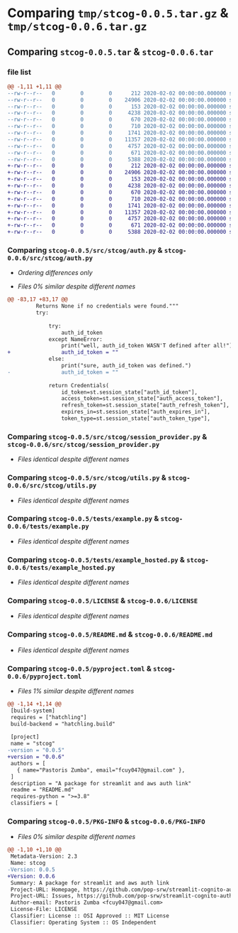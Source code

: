 # Comparing `tmp/stcog-0.0.5.tar.gz` & `tmp/stcog-0.0.6.tar.gz`

## Comparing `stcog-0.0.5.tar` & `stcog-0.0.6.tar`

### file list

```diff
@@ -1,11 +1,11 @@
--rw-r--r--   0        0        0      212 2020-02-02 00:00:00.000000 stcog-0.0.5/src/stcog/__init__.py
--rw-r--r--   0        0        0    24906 2020-02-02 00:00:00.000000 stcog-0.0.5/src/stcog/auth.py
--rw-r--r--   0        0        0      153 2020-02-02 00:00:00.000000 stcog-0.0.5/src/stcog/exceptions.py
--rw-r--r--   0        0        0     4238 2020-02-02 00:00:00.000000 stcog-0.0.5/src/stcog/session_provider.py
--rw-r--r--   0        0        0      670 2020-02-02 00:00:00.000000 stcog-0.0.5/src/stcog/utils.py
--rw-r--r--   0        0        0      710 2020-02-02 00:00:00.000000 stcog-0.0.5/tests/example.py
--rw-r--r--   0        0        0     1741 2020-02-02 00:00:00.000000 stcog-0.0.5/tests/example_hosted.py
--rw-r--r--   0        0        0    11357 2020-02-02 00:00:00.000000 stcog-0.0.5/LICENSE
--rw-r--r--   0        0        0     4757 2020-02-02 00:00:00.000000 stcog-0.0.5/README.md
--rw-r--r--   0        0        0      671 2020-02-02 00:00:00.000000 stcog-0.0.5/pyproject.toml
--rw-r--r--   0        0        0     5388 2020-02-02 00:00:00.000000 stcog-0.0.5/PKG-INFO
+-rw-r--r--   0        0        0      212 2020-02-02 00:00:00.000000 stcog-0.0.6/src/stcog/__init__.py
+-rw-r--r--   0        0        0    24906 2020-02-02 00:00:00.000000 stcog-0.0.6/src/stcog/auth.py
+-rw-r--r--   0        0        0      153 2020-02-02 00:00:00.000000 stcog-0.0.6/src/stcog/exceptions.py
+-rw-r--r--   0        0        0     4238 2020-02-02 00:00:00.000000 stcog-0.0.6/src/stcog/session_provider.py
+-rw-r--r--   0        0        0      670 2020-02-02 00:00:00.000000 stcog-0.0.6/src/stcog/utils.py
+-rw-r--r--   0        0        0      710 2020-02-02 00:00:00.000000 stcog-0.0.6/tests/example.py
+-rw-r--r--   0        0        0     1741 2020-02-02 00:00:00.000000 stcog-0.0.6/tests/example_hosted.py
+-rw-r--r--   0        0        0    11357 2020-02-02 00:00:00.000000 stcog-0.0.6/LICENSE
+-rw-r--r--   0        0        0     4757 2020-02-02 00:00:00.000000 stcog-0.0.6/README.md
+-rw-r--r--   0        0        0      671 2020-02-02 00:00:00.000000 stcog-0.0.6/pyproject.toml
+-rw-r--r--   0        0        0     5388 2020-02-02 00:00:00.000000 stcog-0.0.6/PKG-INFO
```

### Comparing `stcog-0.0.5/src/stcog/auth.py` & `stcog-0.0.6/src/stcog/auth.py`

 * *Ordering differences only*

 * *Files 0% similar despite different names*

```diff
@@ -83,17 +83,17 @@
         Returns None if no credentials were found."""
         try:
         
             try:
                 auth_id_token
             except NameError:
                 print("well, auth_id_token WASN'T defined after all!")
+                auth_id_token = ""
             else:
                 print("sure, auth_id_token was defined.")
-                auth_id_token = ""
     
             return Credentials(
                 id_token=st.session_state["auth_id_token"],
                 access_token=st.session_state["auth_access_token"],
                 refresh_token=st.session_state["auth_refresh_token"],
                 expires_in=st.session_state["auth_expires_in"],
                 token_type=st.session_state["auth_token_type"],
```

### Comparing `stcog-0.0.5/src/stcog/session_provider.py` & `stcog-0.0.6/src/stcog/session_provider.py`

 * *Files identical despite different names*

### Comparing `stcog-0.0.5/src/stcog/utils.py` & `stcog-0.0.6/src/stcog/utils.py`

 * *Files identical despite different names*

### Comparing `stcog-0.0.5/tests/example.py` & `stcog-0.0.6/tests/example.py`

 * *Files identical despite different names*

### Comparing `stcog-0.0.5/tests/example_hosted.py` & `stcog-0.0.6/tests/example_hosted.py`

 * *Files identical despite different names*

### Comparing `stcog-0.0.5/LICENSE` & `stcog-0.0.6/LICENSE`

 * *Files identical despite different names*

### Comparing `stcog-0.0.5/README.md` & `stcog-0.0.6/README.md`

 * *Files identical despite different names*

### Comparing `stcog-0.0.5/pyproject.toml` & `stcog-0.0.6/pyproject.toml`

 * *Files 1% similar despite different names*

```diff
@@ -1,14 +1,14 @@
 [build-system]
 requires = ["hatchling"]
 build-backend = "hatchling.build"
 
 [project]
 name = "stcog"
-version = "0.0.5"
+version = "0.0.6"
 authors = [
   { name="Pastoris Zumba", email="fcuy047@gmail.com" },
 ]
 description = "A package for streamlit and aws auth link"
 readme = "README.md"
 requires-python = ">=3.8"
 classifiers = [
```

### Comparing `stcog-0.0.5/PKG-INFO` & `stcog-0.0.6/PKG-INFO`

 * *Files 0% similar despite different names*

```diff
@@ -1,10 +1,10 @@
 Metadata-Version: 2.3
 Name: stcog
-Version: 0.0.5
+Version: 0.0.6
 Summary: A package for streamlit and aws auth link
 Project-URL: Homepage, https://github.com/pop-srw/streamlit-cognito-auth/
 Project-URL: Issues, https://github.com/pop-srw/streamlit-cognito-auth/issues
 Author-email: Pastoris Zumba <fcuy047@gmail.com>
 License-File: LICENSE
 Classifier: License :: OSI Approved :: MIT License
 Classifier: Operating System :: OS Independent
```

